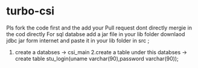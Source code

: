 # turbo-csi
Pls fork the code first and the add your Pull request 
dont directly mergie in the cod directly
For sql databse
add a jar file in your lib folder 
downlaod jdbc jar form internet and paste it in your lib folder in src ;
1. create a databses -> csi_main
2.create a table under this databses -> create table stu_login(uname varchar(90),password varchar(90));
